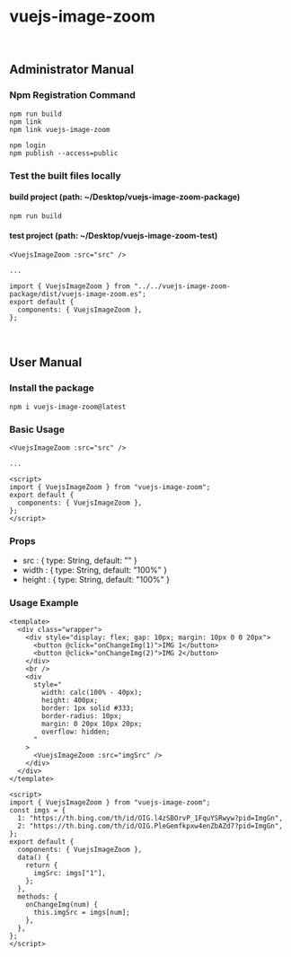 # vuejs-image-zoom

<br/>

## Administrator Manual

### Npm Registration Command

```
npm run build
npm link
npm link vuejs-image-zoom

npm login
npm publish --access=public
```

### Test the built files locally

#### build project (path: ~/Desktop/vuejs-image-zoom-package)

```
npm run build
```

#### test project (path: ~/Desktop/vuejs-image-zoom-test)

```
<VuejsImageZoom :src="src" />

...

import { VuejsImageZoom } from "../../vuejs-image-zoom-package/dist/vuejs-image-zoom.es";
export default {
  components: { VuejsImageZoom },
};
```

<br/>

## User Manual

### Install the package

```
npm i vuejs-image-zoom@latest
```

### Basic Usage

```
<VuejsImageZoom :src="src" />

...

<script>
import { VuejsImageZoom } from "vuejs-image-zoom";
export default {
  components: { VuejsImageZoom },
};
</script>
```

### Props

- src : { type: String, default: "" }
- width : { type: String, default: "100%" }
- height : { type: String, default: "100%" }

### Usage Example

```
<template>
  <div class="wrapper">
    <div style="display: flex; gap: 10px; margin: 10px 0 0 20px">
      <button @click="onChangeImg(1)">IMG 1</button>
      <button @click="onChangeImg(2)">IMG 2</button>
    </div>
    <br />
    <div
      style="
        width: calc(100% - 40px);
        height: 400px;
        border: 1px solid #333;
        border-radius: 10px;
        margin: 0 20px 10px 20px;
        overflow: hidden;
      "
    >
      <VuejsImageZoom :src="imgSrc" />
    </div>
  </div>
</template>

<script>
import { VuejsImageZoom } from "vuejs-image-zoom";
const imgs = {
  1: "https://th.bing.com/th/id/OIG.l4zSBOrvP_1FquYSRwyw?pid=ImgGn",
  2: "https://th.bing.com/th/id/OIG.PleGemfkpxw4enZbAZd7?pid=ImgGn",
};
export default {
  components: { VuejsImageZoom },
  data() {
    return {
      imgSrc: imgs["1"],
    };
  },
  methods: {
    onChangeImg(num) {
      this.imgSrc = imgs[num];
    },
  },
};
</script>
```
